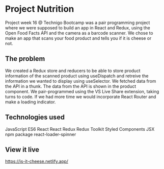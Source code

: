 # Project Nutrition
Project week 16 @ Technigo Bootcamp was a pair programming project where we were supposed to build an app in React and Redux, using the Open Food Facts API and the camera as a barcode scanner. We chose to make an app that scans your food product and tells you if it is cheese or not.

## The problem
We created a Redux store and reducers to be able to store product information of the scanned product using useDispatch and retreive the information we wanted to display using useSelector. We fetched data from the API in a thunk. The data from the API is shown in the product component. We pair-programmed using the VS Live Share extension, taking turns to code. If we had more time we would incorporate React Router and make a loading indicator.

## Technologies used
JavaScript ES6
React
React Redux
Redux Toolkit
Styled Components
JSX
npm package react-loader-spinner

## View it live
https://is-it-cheese.netlify.app/
